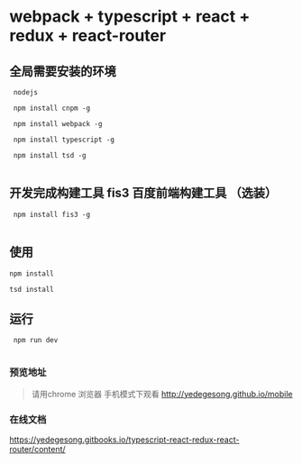 # webpack + typescript + react + redux + react-router

## 全局需要安装的环境

```
 nodejs
 
 npm install cnpm -g

 npm install webpack -g

 npm install typescript -g

 npm install tsd -g
 
```
## 开发完成构建工具 fis3 百度前端构建工具 （选装）

```
 npm install fis3 -g
 
```
## 使用

```
npm install 

tsd install 

```

## 运行 

```
 npm run dev 
 
```

### 预览地址
>请用chrome 浏览器 手机模式下观看
http://yedegesong.github.io/mobile

### 在线文档

https://yedegesong.gitbooks.io/typescript-react-redux-react-router/content/

